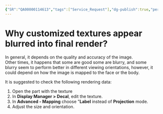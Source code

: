 ```yaml
---
{"SR":"QA00000114613","tags":["Service_Request"],"dg-publish":true,"permalink":"/3-d-experience-solidworks-questions/why-customized-textures-appear-blurred-into-final-render/","dgPassFrontmatter":true}
---
```



# Why customized textures appear blurred into final render?


In general, it depends on the quality and accuracy of the image.  
Other times, it happens that some are good some are blurry, and some blurry seem to perform better in different viewing orientations, however, it could depend on how the image is mapped to the face or the body.

It is suggested to check the following rendering data:

1) Open the part with the texture  
2) In **Display Manager > Decal**, edit the texture.  
3) In **Advanced - Mapping** choose "**Label** instead of **Projection** mode.  
4) Adjust the size and orientation.